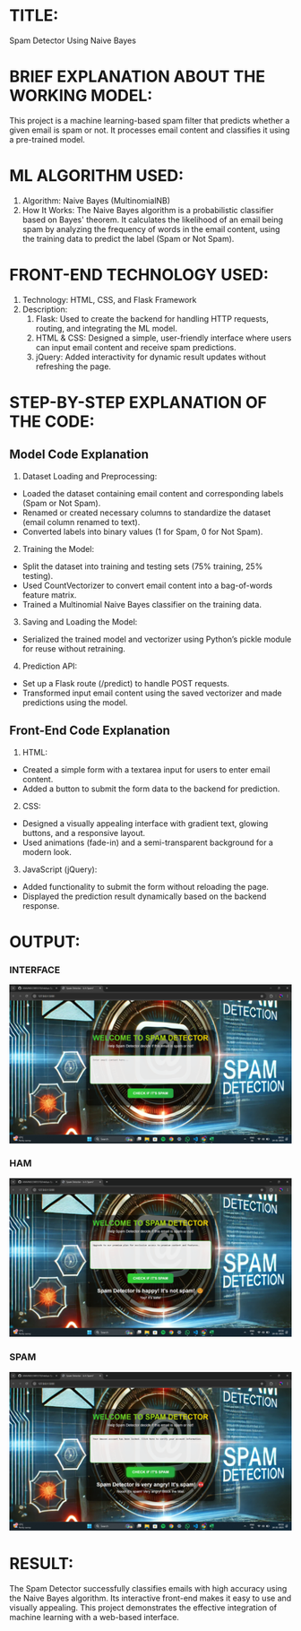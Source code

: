 # TITLE:
Spam Detector Using Naive Bayes
# BRIEF EXPLANATION ABOUT THE WORKING MODEL:
This project is a machine learning-based spam filter that predicts whether a given email is spam or not. It processes email content and classifies it using a pre-trained model.



# ML ALGORITHM USED:
1) Algorithm: Naive Bayes (MultinomialNB)
2) How It Works: The Naive Bayes algorithm is a probabilistic classifier based on Bayes' theorem. It calculates the likelihood of an email being spam by analyzing the frequency of words in the email content, using the training data to predict the label (Spam or Not Spam).


# FRONT-END TECHNOLOGY USED:
1) Technology: HTML, CSS, and Flask Framework
2) Description:
   1) Flask: Used to create the backend for handling HTTP requests, routing, and integrating the ML model.
   2) HTML & CSS: Designed a simple, user-friendly interface where users can input email content and receive spam predictions.
   3) jQuery: Added interactivity for dynamic result updates without refreshing the page.

# STEP-BY-STEP EXPLANATION OF THE CODE:
## Model Code Explanation
1) Dataset Loading and Preprocessing:

* Loaded the dataset containing email content and corresponding labels (Spam or Not Spam).
* Renamed or created necessary columns to standardize the dataset (email column renamed to text).
* Converted labels into binary values (1 for Spam, 0 for Not Spam).

2) Training the Model:

* Split the dataset into training and testing sets (75% training, 25% testing).
* Used CountVectorizer to convert email content into a bag-of-words feature matrix.
* Trained a Multinomial Naive Bayes classifier on the training data.
3) Saving and Loading the Model:

* Serialized the trained model and vectorizer using Python’s pickle module for reuse without retraining.
4) Prediction API:

* Set up a Flask route (/predict) to handle POST requests.
* Transformed input email content using the saved vectorizer and made predictions using the model.
## Front-End Code Explanation
1) HTML:

* Created a simple form with a textarea input for users to enter email content.
* Added a button to submit the form data to the backend for prediction.
2) CSS:

* Designed a visually appealing interface with gradient text, glowing buttons, and a responsive layout.
* Used animations (fade-in) and a semi-transparent background for a modern look.
3) JavaScript (jQuery):

* Added functionality to submit the form without reloading the page.
* Displayed the prediction result dynamically based on the backend response.


# OUTPUT:
### INTERFACE
![alt text](interface.png)

### HAM 
![alt text](ham.png)
 ### SPAM 
 ![alt text](spam.png)


# RESULT:

The Spam Detector successfully classifies emails with high accuracy using the Naive Bayes algorithm. Its interactive front-end makes it easy to use and visually appealing. This project demonstrates the effective integration of machine learning with a web-based interface.

